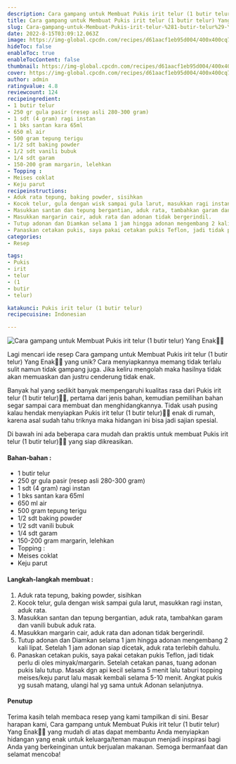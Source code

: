 ```yaml
---
description: Cara gampang untuk Membuat Pukis irit telur (1 butir telur) Yang Enak"
title: Cara gampang untuk Membuat Pukis irit telur (1 butir telur) Yang Enak
slug: Cara-gampang-untuk-Membuat-Pukis-irit-telur-%281-butir-telur%29-Yang-Enak
date: 2022-8-15T03:09:12.063Z
image: https://img-global.cpcdn.com/recipes/d61aacf1eb95d004/400x400cq70/photo.jpg
hideToc: false
enableToc: true
enableTocContent: false
thumbnail: https://img-global.cpcdn.com/recipes/d61aacf1eb95d004/400x400cq70/photo.jpg
cover: https://img-global.cpcdn.com/recipes/d61aacf1eb95d004/400x400cq70/photo.jpg
author: admin
ratingvalue: 4.8
reviewcount: 124
recipeingredient:
- 1 butir telur
- 250 gr gula pasir (resep asli 280-300 gram)
- 1 sdt (4 gram) ragi instan
- 1 bks santan kara 65ml
- 650 ml air
- 500 gram tepung terigu
- 1/2 sdt baking powder
- 1/2 sdt vanili bubuk
- 1/4 sdt garam
- 150-200 gram margarin, lelehkan
- Topping :
- Meises coklat
- Keju parut
recipeinstructions:
- Aduk rata tepung, baking powder, sisihkan
- Kocok telur, gula dengan wisk sampai gula larut, masukkan ragi instan, aduk rata.
- Masukkan santan dan tepung bergantian, aduk rata, tambahkan garam dan vanili bubuk aduk rata.
- Masukkan margarin cair, aduk rata dan adonan tidak bergerindil.
- Tutup adonan dan Diamkan selama 1 jam hingga adonan mengembang 2 kali lipat. Setelah 1 jam adonan siap dicetak, aduk rata terlebih dahulu.
- Panaskan cetakan pukis, saya pakai cetakan pukis Teflon, jadi tidak perlu di oles minyak/margarin. Setelah cetakan panas, tuang adonan pukis lalu tutup. Masak dgn api kecil selama 5 menit lalu taburi topping meises/keju parut lalu masak kembali selama 5-10 menit. Angkat pukis yg susah matang, ulangi hal yg sama untuk Adonan selanjutnya.
categories:
- Resep

tags:
- Pukis
- irit
- telur
- (1
- butir
- telur)

katakunci: Pukis irit telur (1 butir telur)
recipecuisine: Indonesian

---
```


![Cara gampang untuk Membuat Pukis irit telur (1 butir telur) Yang Enak👩‍🍳](https://img-global.cpcdn.com/recipes/d61aacf1eb95d004/400x400cq70/photo.jpg)

Lagi mencari ide resep Cara gampang untuk Membuat Pukis irit telur (1 butir telur) Yang Enak👩‍🍳 yang unik? Cara menyiapkannya memang tidak terlalu sulit namun tidak gampang juga. Jika keliru mengolah maka hasilnya tidak akan memuaskan dan justru cenderung tidak enak.

Banyak hal yang sedikit banyak mempengaruhi kualitas rasa dari Pukis irit telur (1 butir telur)👩‍🍳, pertama dari jenis bahan, kemudian pemilihan bahan segar sampai cara membuat dan menghidangkannya. Tidak usah pusing kalau hendak menyiapkan Pukis irit telur (1 butir telur)👩‍🍳 enak di rumah, karena asal sudah tahu triknya maka hidangan ini bisa jadi sajian spesial.

Di bawah ini ada beberapa cara mudah dan praktis untuk membuat Pukis irit telur (1 butir telur)👩‍🍳 yang siap dikreasikan.

<!--inarticleads1-->

#### Bahan-bahan :

- 1 butir telur
- 250 gr gula pasir (resep asli 280-300 gram)
- 1 sdt (4 gram) ragi instan
- 1 bks santan kara 65ml
- 650 ml air
- 500 gram tepung terigu
- 1/2 sdt baking powder
- 1/2 sdt vanili bubuk
- 1/4 sdt garam
- 150-200 gram margarin, lelehkan
- Topping :
- Meises coklat
- Keju parut

<!--inarticleads2-->

#### Langkah-langkah membuat :

1. Aduk rata tepung, baking powder, sisihkan
1. Kocok telur, gula dengan wisk sampai gula larut, masukkan ragi instan, aduk rata.
1. Masukkan santan dan tepung bergantian, aduk rata, tambahkan garam dan vanili bubuk aduk rata.
1. Masukkan margarin cair, aduk rata dan adonan tidak bergerindil.
1. Tutup adonan dan Diamkan selama 1 jam hingga adonan mengembang 2 kali lipat. Setelah 1 jam adonan siap dicetak, aduk rata terlebih dahulu.
1. Panaskan cetakan pukis, saya pakai cetakan pukis Teflon, jadi tidak perlu di oles minyak/margarin. Setelah cetakan panas, tuang adonan pukis lalu tutup. Masak dgn api kecil selama 5 menit lalu taburi topping meises/keju parut lalu masak kembali selama 5-10 menit. Angkat pukis yg susah matang, ulangi hal yg sama untuk Adonan selanjutnya.

#### Penutup

Terima kasih telah membaca resep yang kami tampilkan di sini. Besar harapan kami, Cara gampang untuk Membuat Pukis irit telur (1 butir telur) Yang Enak👩‍🍳 yang mudah di atas dapat membantu Anda menyiapkan hidangan yang enak untuk keluarga/teman maupun menjadi inspirasi bagi Anda yang berkeinginan untuk berjualan makanan. Semoga bermanfaat dan selamat mencoba!